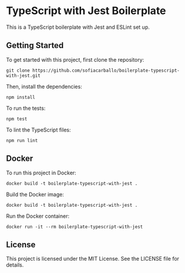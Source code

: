 # TypeScript with Jest Boilerplate

This is a TypeScript boilerplate with Jest and ESLint set up.

## Getting Started

To get started with this project, first clone the repository:

```
git clone https://github.com/sofiacarballo/boilerplate-typescript-with-jest.git
```

Then, install the dependencies:

```
npm install
```

To run the tests:

```
npm test
```

To lint the TypeScript files:

```
npm run lint
```

## Docker

To run this project in Docker:

```
docker build -t boilerplate-typescript-with-jest .
```

Build the Docker image:

```
docker build -t boilerplate-typescript-with-jest .
```

Run the Docker container:

```
docker run -it --rm boilerplate-typescript-with-jest
```

## License

This project is licensed under the MIT License. See the LICENSE file for details.
